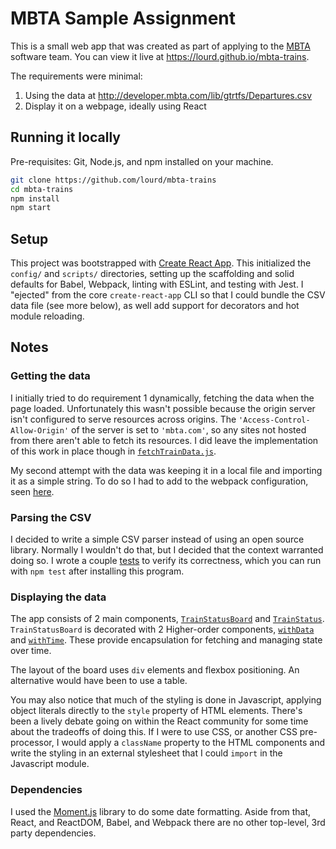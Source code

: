 # MBTA Sample Assignment
This is a small web app that was created as part of applying to the [MBTA](http://mbta.com) software team. You can view it live at https://lourd.github.io/mbta-trains.

The requirements were minimal:

1. Using the data at http://developer.mbta.com/lib/gtrtfs/Departures.csv
2. Display it on a webpage, ideally using React

## Running it locally
Pre-requisites: Git, Node.js, and npm installed on your machine.

```sh
git clone https://github.com/lourd/mbta-trains
cd mbta-trains
npm install
npm start
```

## Setup
This project was bootstrapped with [Create React App](https://github.com/facebookincubator/create-react-app). This initialized the `config/` and `scripts/` directories, setting up the scaffolding and solid defaults for Babel, Webpack, linting with ESLint, and testing with Jest. I "ejected" from the core `create-react-app` CLI so that I could bundle the CSV data file (see more below), as well add support for decorators and hot module reloading.

## Notes

### Getting the data
I initially tried to do requirement 1 dynamically, fetching the data when the page loaded. Unfortunately this wasn't possible because the origin server isn't configured to serve resources across origins. The `'Access-Control-Allow-Origin'` of the server is set to `'mbta.com'`, so any sites not hosted from there aren't able to fetch its resources. I did leave the implementation of this work in place though in [`fetchTrainData.js`](src/lib/fetchTrainData.js).

My second attempt with the data was keeping it in a local file and importing it as a simple string. To do so I had to add to the webpack configuration, seen [here](config/webpack.config.dev.js#L156-#L159).

### Parsing the CSV
I decided to write a simple CSV parser instead of using an open source library. Normally I wouldn't do that, but I decided that the context warranted doing so. I wrote a couple [tests](src/lib/parseCSV.test.js) to verify its correctness, which you can run with `npm test` after installing this program.

### Displaying the data
The app consists of 2 main components, [`TrainStatusBoard`](src/components/TrainStatusBoard.jsx) and [`TrainStatus`](src/components/TrainStatus.jsx). `TrainStatusBoard` is decorated with 2 Higher-order components, [`withData`](src/components/withData.jsx) and [`withTime`](src/components/withTime.js). These provide encapsulation for fetching and managing state over time.

The layout of the board uses `div` elements and flexbox positioning. An alternative would have been to use a table.

You may also notice that much of the styling is done in Javascript, applying object literals directly to the `style` property of HTML elements. There's been a lively debate going on within the React community for some time about the tradeoffs of doing this. If I were to use CSS, or another CSS pre-processor, I would apply a `className` property to the HTML components and write the styling in an external stylesheet that I could `import` in the Javascript module.

### Dependencies
I used the [Moment.js](momentjs.com) library to do some date formatting. Aside from that, React, and ReactDOM, Babel, and Webpack there are no other top-level, 3rd party dependencies.
